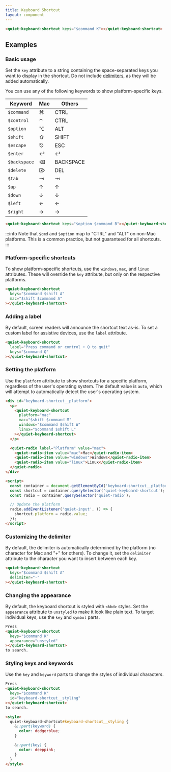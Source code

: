```yaml
---
title: Keyboard Shortcut
layout: component
---
```


```html {.example}
<quiet-keyboard-shortcut keys="$command K"></quiet-keyboard-shortcut>
```

## Examples

### Basic usage

Set the `key` attribute to a string containing the space-separated keys you want to display in the shortcut. Do not include [delimiters](#customizing-the-delimiter), as they will be added automatically.

You can use any of the following keywords to show platform-specific keys.

| Keyword      | Mac | Others    |
|--------------|-----|-----------|
| `$command`   | ⌘   | CTRL      |
| `$control`   | ⌃   | CTRL      |
| `$option`    | ⌥   | ALT       |
| `$shift`     | ⇧   | SHIFT     |
| `$escape`    | ⎋   | ESC       |
| `$enter`     | ↩   | ↩         |
| `$backspace` | ⌫   | BACKSPACE |
| `$delete`    | ⌦   | DEL       |
| `$tab`       | ⇥   | ⇥         |
| `$up`        | ↑   | ↑         |
| `$down`      | ↓   | ↓         |
| `$left`      | ←   | ←         |
| `$right`     | →   | →         |

```html {.example}
<quiet-keyboard-shortcut keys="$option $command B"></quiet-keyboard-shortcut>
```

:::info
Note that `$cmd` and `$option` map to "CTRL" and "ALT" on non-Mac platforms. This is a common practice, but not guaranteed for all shortcuts.
:::

### Platform-specific shortcuts

To show platform-specific shortcuts, use the `windows`, `mac`, and `linux` attributes. These will override the `key` attribute, but only on the respective platforms.

```html {.example}
<quiet-keyboard-shortcut
  keys="$command $shift A"
  mac="$shift $command A"
></quiet-keyboard-shortcut>
```

### Adding a label

By default, screen readers will announce the shortcut text as-is. To set a custom label for assistive devices, use the `label` attribute.

```html {.example}
<quiet-keyboard-shortcut
  label="Press command or control + Q to quit"
  keys="$command Q"
></quiet-keyboard-shortcut>
```

### Setting the platform

Use the `platform` attribute to show shortcuts for a specific platform, regardless of the user's operating system. The default value is `auto`, which will attempt to automatically detect the user's operating system.

```html {.example}
<div id="keyboard-shortcut__platform">
  <p>
    <quiet-keyboard-shortcut 
      platform="mac"
      mac="$shift $command M"
      windows="$command $shift W"
      linux="$command $shift L"
    ></quiet-keyboard-shortcut>
  </p>

  <quiet-radio label="Platform" value="mac">
    <quiet-radio-item value="mac">Mac</quiet-radio-item>
    <quiet-radio-item value="windows">Windows</quiet-radio-item>
    <quiet-radio-item value="linux">Linux</quiet-radio-item>
  </quiet-radio>
</div>

<script>
  const container = document.getElementById('keyboard-shortcut__platform');
  const shortcut = container.querySelector('quiet-keyboard-shortcut');
  const radio = container.querySelector('quiet-radio');

  // Update the platform
  radio.addEventListener('quiet-input', () => {
    shortcut.platform = radio.value;
  });
</script>
```

### Customizing the delimiter

By default, the delimiter is automatically determined by the platform (no character for Mac and "+" for others). To change it, set the `delimiter` attribute to the character you want to insert between each key.

```html {.example}
<quiet-keyboard-shortcut 
  keys="$command $shift A" 
  delimiter="·"
></quiet-keyboard-shortcut>
```

### Changing the appearance

By default, the keyboard shortcut is styled with `<kbd>` styles. Set the `appearance` attribute to `unstyled` to make it look like plain text. To target individual keys, use the `key` and `symbol` parts.

```html {.example}
Press 
<quiet-keyboard-shortcut 
  keys="$command K"
  appearance="unstyled"
></quiet-keyboard-shortcut>
to search.
```

### Styling keys and keywords

Use the `key` and `keyword` parts to change the styles of individual characters.

```html {.example}
Press 
<quiet-keyboard-shortcut 
  keys="$command K"
  id="keyboard-shortcut__styling"
></quiet-keyboard-shortcut>
to search.

<style>
  quiet-keyboard-shortcut#keyboard-shortcut__styling {
    &::part(keyword) {
      color: dodgerblue;
    }

    &::part(key) {
      color: deeppink;
    }
  }
</style>
```